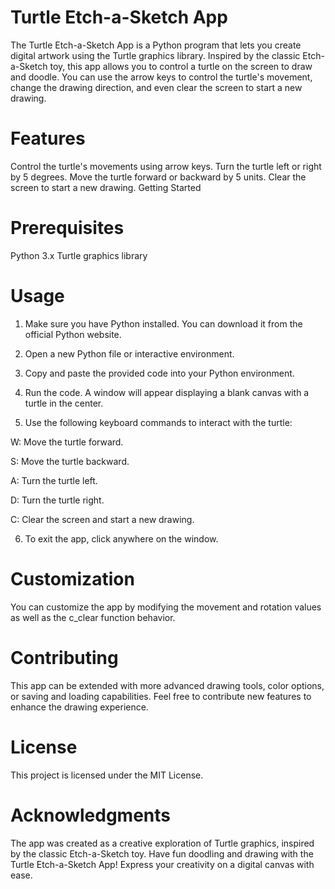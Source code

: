 # Turtle Etch-a-Sketch App
The Turtle Etch-a-Sketch App is a Python program that lets you create digital artwork using the Turtle graphics library. Inspired by the classic Etch-a-Sketch toy, this app allows you to control a turtle on the screen to draw and doodle. You can use the arrow keys to control the turtle's movement, change the drawing direction, and even clear the screen to start a new drawing.

# Features
Control the turtle's movements using arrow keys.
Turn the turtle left or right by 5 degrees.
Move the turtle forward or backward by 5 units.
Clear the screen to start a new drawing.
Getting Started

# Prerequisites
Python 3.x
Turtle graphics library

# Usage
1. Make sure you have Python installed. You can download it from the official Python website.

2. Open a new Python file or interactive environment.

3. Copy and paste the provided code into your Python environment.

4. Run the code. A window will appear displaying a blank canvas with a turtle in the center.

5. Use the following keyboard commands to interact with the turtle:

W: Move the turtle forward.

S: Move the turtle backward.

A: Turn the turtle left.

D: Turn the turtle right.

C: Clear the screen and start a new drawing.

6. To exit the app, click anywhere on the window.

# Customization
You can customize the app by modifying the movement and rotation values as well as the c_clear function behavior.

# Contributing
This app can be extended with more advanced drawing tools, color options, or saving and loading capabilities. Feel free to contribute new features to enhance the drawing experience.

# License
This project is licensed under the MIT License.

# Acknowledgments
The app was created as a creative exploration of Turtle graphics, inspired by the classic Etch-a-Sketch toy.
Have fun doodling and drawing with the Turtle Etch-a-Sketch App! Express your creativity on a digital canvas with ease.
